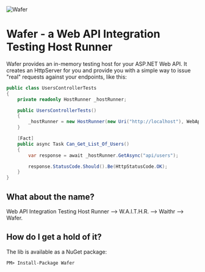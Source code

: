 ![Wafer](https://thumbs.dreamstime.com/x/two-wafers-vector-20470684.jpg)

# Wafer - a Web API Integration Testing Host Runner

Wafer provides an in-memory testing host for your ASP.NET Web API. It creates an HttpServer for you and provide you with a simple way to issue "real" requests against your endpoints, like this:  

```cs
public class UsersControllerTests
{
    private readonly HostRunner _hostRunner;

    public UsersControllerTests()
    {
        _hostRunner = new HostRunner(new Uri("http://localhost"), WebApiConfig.Register);
    }

    [Fact]
    public async Task Can_Get_List_Of_Users()
    {
        var response = await _hostRunner.GetAsync("api/users");

        response.StatusCode.Should().Be(HttpStatusCode.OK);
    }
}
```
   
## What about the name?

Web API Integration Testing Host Runner --> W.A.I.T.H.R. --> Waithr --> Wafer.


## How do I get a hold of it?

The lib is available as a NuGet package:

    PM> Install-Package Wafer
